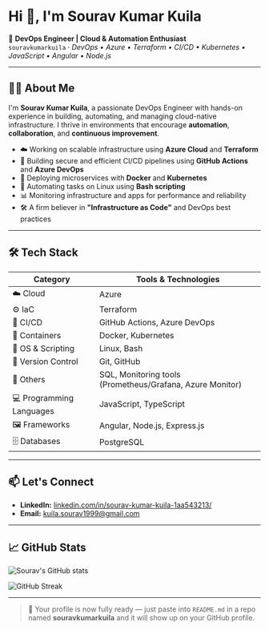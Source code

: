 # Hi 👋, I'm Sourav Kumar Kuila

🚀 **DevOps Engineer | Cloud & Automation Enthusiast**  
`souravkumarkuila` · _DevOps • Azure • Terraform • CI/CD • Kubernetes • JavaScript • Angular • Node.js_

---

## 🧑‍💻 About Me

I'm **Sourav Kumar Kuila**, a passionate DevOps Engineer with hands-on experience in building, automating, and managing cloud-native infrastructure. I thrive in environments that encourage **automation**, **collaboration**, and **continuous improvement**.

- ☁️ Working on scalable infrastructure using **Azure Cloud** and **Terraform**  
- 🔁 Building secure and efficient CI/CD pipelines using **GitHub Actions** and **Azure DevOps**  
- 🐳 Deploying microservices with **Docker** and **Kubernetes**  
- 🐧 Automating tasks on Linux using **Bash scripting**  
- 📊 Monitoring infrastructure and apps for performance and reliability  
- 🛠️ A firm believer in **"Infrastructure as Code"** and DevOps best practices

---

## 🛠️ Tech Stack

| Category           | Tools & Technologies |
| ------------------ | ---------------------|
| ☁️ Cloud           | Azure                |
| ⚙️ IaC             | Terraform            |
| 🔄 CI/CD           | GitHub Actions, Azure DevOps |
| 🐳 Containers      | Docker, Kubernetes   |
| 🐧 OS & Scripting  | Linux, Bash          |
| 📁 Version Control | Git, GitHub          |
| 🧠 Others          | SQL, Monitoring tools (Prometheus/Grafana, Azure Monitor) |
| 💻 Programming Languages | JavaScript, TypeScript |
| 🖼 Frameworks      | Angular, Node.js, Express.js |
| 🗄 Databases       | PostgreSQL           |

---

## 📫 Let's Connect

- **LinkedIn:** [linkedin.com/in/sourav-kumar-kuila-1aa543213/](https://www.linkedin.com/in/sourav-kumar-kuila-1aa543213/)  
- **Email:** kuila.sourav1999@gmail.com

---

## 📈 GitHub Stats

![Sourav's GitHub stats](https://github-readme-stats.vercel.app/api?username=souravkumarkuila&show_icons=true&theme=dark&count_private=true)

![GitHub Streak](https://github-readme-streak-stats.herokuapp.com/?user=souravkumarkuila&theme=dark)

---

> 🧩 Your profile is now fully ready — just paste into `README.md` in a repo named **souravkumarkuila** and it will show up on your GitHub profile.
